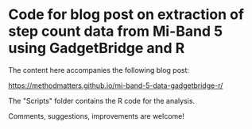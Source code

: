 # Code for blog post on extraction of step count data from Mi-Band 5 using GadgetBridge and R

The content here accompanies the following blog post:

https://methodmatters.github.io/mi-band-5-data-gadgetbridge-r/

The "Scripts" folder contains the R code for the analysis.

Comments, suggestions, improvements are welcome!
